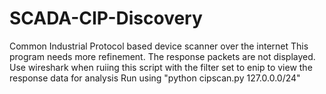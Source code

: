# SCADA-CIP-Discovery
Common Industrial Protocol based device scanner over the internet
This program needs more refinement. The response packets are not displayed.
Use wireshark when ruiing this script with the filter set to enip to view the response data for analysis
Run using "python cipscan.py 127.0.0.0/24"
